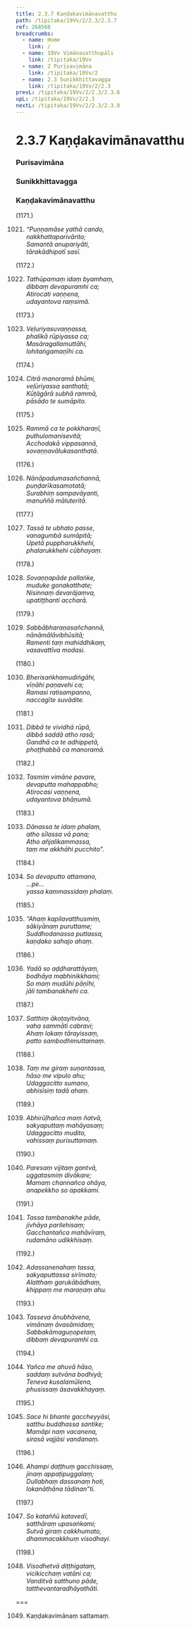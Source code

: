 ```yaml
---
title: 2.3.7 Kaṇḍakavimānavatthu
path: /tipitaka/19Vv/2/2.3/2.3.7
ref: 268568
breadcrumbs:
  - name: Home
    link: /
  - name: 19Vv Vimānavatthupāḷi
    link: /tipitaka/19Vv
  - name: 2 Purisavimāna
    link: /tipitaka/19Vv/2
  - name: 2.3 Sunikkhittavagga
    link: /tipitaka/19Vv/2/2.3
prevL: /tipitaka/19Vv/2/2.3/2.3.6
upL: /tipitaka/19Vv/2/2.3
nextL: /tipitaka/19Vv/2/2.3/2.3.8
---
```


# 2.3.7 Kaṇḍakavimānavatthu

### Purisavimāna

### Sunikkhittavagga

### Kaṇḍakavimānavatthu

(1171.)

1021. _“Puṇṇamāse yathā cando,_  
_nakkhattaparivārito;_  
_Samantā anupariyāti,_  
_tārakādhipatī sasī._  


(1172.)

1022. _Tathūpamaṃ idaṃ byamhaṃ,_  
_dibbaṃ devapuramhi ca;_  
_Atirocati vaṇṇena,_  
_udayantova raṃsimā._  


(1173.)

1023. _Veḷuriyasuvaṇṇassa,_  
_phalikā rūpiyassa ca;_  
_Masāragallamuttāhi,_  
_lohitaṅgamaṇīhi ca._  


(1174.)

1024. _Citrā manoramā bhūmi,_  
_veḷūriyassa santhatā;_  
_Kūṭāgārā subhā rammā,_  
_pāsādo te sumāpito._  


(1175.)

1025. _Rammā ca te pokkharaṇī,_  
_puthulomanisevitā;_  
_Acchodakā vippasannā,_  
_sovaṇṇavālukasanthatā._  


(1176.)

1026. _Nānāpadumasañchannā,_  
_puṇḍarīkasamotatā;_  
_Surabhiṃ sampavāyanti,_  
_manuññā māluteritā._  


(1177.)

1027. _Tassā te ubhato passe,_  
_vanagumbā sumāpitā;_  
_Upetā puppharukkhehi,_  
_phalarukkhehi cūbhayaṃ._  


(1178.)

1028. _Sovaṇṇapāde pallaṅke,_  
_muduke gonakatthate;_  
_Nisinnaṃ devarājaṃva,_  
_upatiṭṭhanti accharā._  


(1179.)

1029. _Sabbābharaṇasañchannā,_  
_nānāmālāvibhūsitā;_  
_Ramenti taṃ mahiddhikaṃ,_  
_vasavattīva modasi._  


(1180.)

1030. _Bherisaṅkhamudiṅgāhi,_  
_vīṇāhi paṇavehi ca;_  
_Ramasi ratisampanno,_  
_naccagīte suvādite._  


(1181.)

1031. _Dibbā te vividhā rūpā,_  
_dibbā saddā atho rasā;_  
_Gandhā ca te adhippetā,_  
_phoṭṭhabbā ca manoramā._  


(1182.)

1032. _Tasmiṃ vimāne pavare,_  
_devaputta mahappabho;_  
_Atirocasi vaṇṇena,_  
_udayantova bhāṇumā._  


(1183.)

1033. _Dānassa te idaṃ phalaṃ,_  
_atho sīlassa vā pana;_  
_Atho añjalikammassa,_  
_taṃ me akkhāhi pucchito”._  


(1184.)

1034. _So devaputto attamano,_  
_…pe…_  
_yassa kammassidaṃ phalaṃ._  


(1185.)

1035. _“Ahaṃ kapilavatthusmiṃ,_  
_sākiyānaṃ puruttame;_  
_Suddhodanassa puttassa,_  
_kaṇḍako sahajo ahaṃ._  


(1186.)

1036. _Yadā so aḍḍharattāyaṃ,_  
_bodhāya mabhinikkhami;_  
_So maṃ mudūhi pāṇīhi,_  
_jāli tambanakhehi ca._  


(1187.)

1037. _Satthiṃ ākoṭayitvāna,_  
_vaha sammāti cabravi;_  
_Ahaṃ lokaṃ tārayissaṃ,_  
_patto sambodhimuttamaṃ._  


(1188.)

1038. _Taṃ me giraṃ suṇantassa,_  
_hāso me vipulo ahu;_  
_Udaggacitto sumano,_  
_abhisīsiṃ tadā ahaṃ._  


(1189.)

1039. _Abhirūḷhañca maṃ ñatvā,_  
_sakyaputtaṃ mahāyasaṃ;_  
_Udaggacitto mudito,_  
_vahissaṃ purisuttamaṃ._  


(1190.)

1040. _Paresaṃ vijitaṃ gantvā,_  
_uggatasmiṃ divākare;_  
_Mamaṃ channañca ohāya,_  
_anapekkho so apakkami._  


(1191.)

1041. _Tassa tambanakhe pāde,_  
_jivhāya parilehisaṃ;_  
_Gacchantañca mahāvīraṃ,_  
_rudamāno udikkhisaṃ._  


(1192.)

1042. _Adassanenahaṃ tassa,_  
_sakyaputtassa sirīmato;_  
_Alatthaṃ garukābādhaṃ,_  
_khippaṃ me maraṇaṃ ahu._  


(1193.)

1043. _Tasseva ānubhāvena,_  
_vimānaṃ āvasāmidaṃ;_  
_Sabbakāmaguṇopetaṃ,_  
_dibbaṃ devapuramhi ca._  


(1194.)

1044. _Yañca me ahuvā hāso,_  
_saddaṃ sutvāna bodhiyā;_  
_Teneva kusalamūlena,_  
_phusissaṃ āsavakkhayaṃ._  


(1195.)

1045. _Sace hi bhante gaccheyyāsi,_  
_satthu buddhassa santike;_  
_Mamāpi naṃ vacanena,_  
_sirasā vajjāsi vandanaṃ._  


(1196.)

1046. _Ahampi daṭṭhuṃ gacchissaṃ,_  
_jinaṃ appaṭipuggalaṃ;_  
_Dullabhaṃ dassanaṃ hoti,_  
_lokanāthāna tādinan”ti._  


(1197.)

1047. _So kataññū katavedī,_  
_satthāraṃ upasaṅkami;_  
_Sutvā giraṃ cakkhumato,_  
_dhammacakkhuṃ visodhayi._  


(1198.)

1048. _Visodhetvā diṭṭhigataṃ,_  
_vicikicchaṃ vatāni ca;_  
_Vanditvā satthuno pāde,_  
_tatthevantaradhāyathāti._  


===

1049. Kaṇḍakavimānaṃ sattamaṃ.





